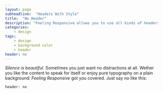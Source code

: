 ```yaml
---
layout: page
subheadline:  "Headers With Style"
title:  "No Header"
description: "Feeling Responsive allows you to use all kinds of headers. This example shows <em>no</em> header at all. Just the navigation."
categories:
    - design
tags:
    - design
    - background color
    - header
header: no
---
```

*Silence is beautiful.* Sometimes you just want no distractions at all. Wether you like the content to speak for itself or enjoy pure typography on a plain background: *Feeling Responsive* got you covered. Just say *no* like this:

~~~
header: no
~~~